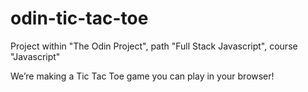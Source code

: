 # odin-tic-tac-toe

Project within "The Odin Project", path "Full Stack Javascript", course "Javascript"

We’re making a Tic Tac Toe game you can play in your browser!
